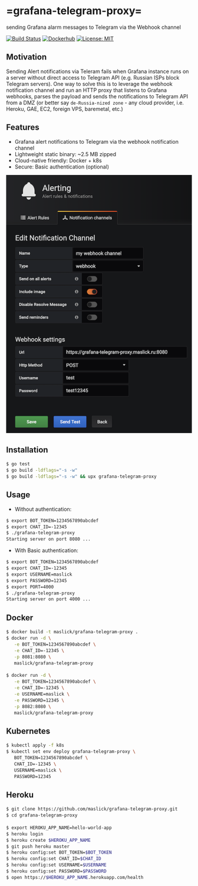 # =grafana-telegram-proxy=
sending Grafana alarm messages to Telegram via the Webhook channel

[![Build Status](https://api.travis-ci.org/maslick/grafana-telegram-proxy.svg)](https://travis-ci.org/maslick/grafana-telegram-proxy)
[![Dockerhub](https://img.shields.io/badge/image%20size-2.5MB-blue.svg)](https://hub.docker.com/r/maslick/grafana-telegram-proxy)
[![License: MIT](https://img.shields.io/badge/License-MIT-green.svg)](https://opensource.org/licenses/MIT)


## Motivation
Sending Alert notifications via Teleram fails when Grafana instance runs on a server without direct access to Telegram API (e.g. Russian ISPs block Telegram servers). One way to solve this is to leverage the webhook notification channel and run an HTTP proxy that listens to Grafana webhooks, parses the payload and sends the notifications to Telegram API from a DMZ (or better say ``de-Russia-nized zone`` - any cloud provider, i.e. Heroku, GAE, EC2, foreign VPS, baremetal, etc.)


## Features
* Grafana alert notifications to Telegram via the webhook notification channel
* Lightweight static binary: ~2.5 MB zipped
* Cloud-native friendly: Docker + k8s
* Secure: Basic authentication (optional)

![Grafana](screenshot.png)

## Installation
```zsh
$ go test
$ go build -ldflags="-s -w"
$ go build -ldflags="-s -w" && upx grafana-telegram-proxy
```

## Usage
* Without authentication:
```zsh
$ export BOT_TOKEN=1234567890abcdef
$ export CHAT_ID=-12345
$ ./grafana-telegram-proxy
Starting server on port 8080 ...
```

* With Basic authentication:
```zsh
$ export BOT_TOKEN=1234567890abcdef
$ export CHAT_ID=-12345
$ export USERNAME=maslick
$ export PASSWORD=12345
$ export PORT=4000
$ ./grafana-telegram-proxy
Starting server on port 4000 ...
```

## Docker
```zsh
$ docker build -t maslick/grafana-telegram-proxy .
$ docker run -d \
   -e BOT_TOKEN=1234567890abcdef \
   -e CHAT_ID=-12345 \
   -p 8081:8080 \
   maslick/grafana-telegram-proxy

$ docker run -d \
   -e BOT_TOKEN=1234567890abcdef \
   -e CHAT_ID=-12345 \
   -e USERNAME=maslick \
   -e PASSWORD=12345 \
   -p 8082:8080 \
   maslick/grafana-telegram-proxy
```

## Kubernetes
```zsh
$ kubectl apply -f k8s
$ kubectl set env deploy grafana-telegram-proxy \
   BOT_TOKEN=1234567890abcdef \
   CHAT_ID=-12345 \
   USERNAME=maslick \
   PASSWORD=12345
```

## Heroku
```zsh
$ git clone https://github.com/maslick/grafana-telegram-proxy.git
$ cd grafana-telegram-proxy

$ export HEROKU_APP_NAME=hello-world-app
$ heroku login
$ heroku create $HEROKU_APP_NAME
$ git push heroku master
$ heroku config:set BOT_TOKEN=$BOT_TOKEN
$ heroku config:set CHAT_ID=$CHAT_ID
$ heroku config:set USERNAME=$USERNAME
$ heroku config:set PASSWORD=$PASSWORD
$ open https://$HEROKU_APP_NAME.herokuapp.com/health
```
